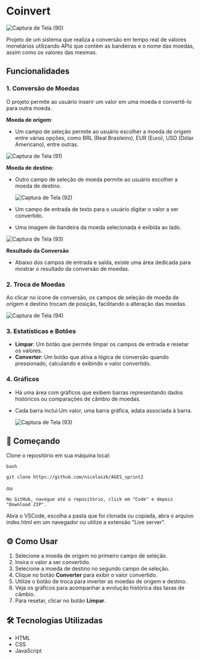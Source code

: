 # Coinvert
![Captura de Tela (90)](https://github.com/user-attachments/assets/879e7c56-10a9-4ddb-be6b-c0f8e9bf7ae3)


Projeto de um sistema que realiza a conversão em tempo real de valores monetários utilizando APIs que contém as bandeiras e o nome das moedas, assim como os valores das mesmas.

## Funcionalidades

### 1. Conversão de Moedas
O projeto permite ao usuário inserir um valor em uma moeda e convertê-lo para outra moeda.

**Moeda de origem**:
  - Um campo de seleção permite ao usuário escolher a moeda de origem entre várias opções, como BRL (Real Brasileiro), EUR (Euro), USD (Dólar Americano), entre outras.
    
   ![Captura de Tela (91)](https://github.com/user-attachments/assets/87ee3fe7-0962-457f-aa6d-393c518c725c)


**Moeda de destino**:
  - Outro campo de seleção de moeda permite ao usuário escolher a moeda de destino.

    ![Captura de Tela (92)](https://github.com/user-attachments/assets/4b5f53d8-6cb1-4586-b1f8-6800028891e7)



  - Um campo de entrada de texto para o usuário digitar o valor a ser convertido.
  - Uma imagem de bandeira da moeda selecionada é exibida ao lado.

![Captura de Tela (93)](https://github.com/user-attachments/assets/f57d3894-5de6-4b26-a3e8-e18b9cf8ee61)

    

**Resultado da Conversão**
 - Abaixo dos campos de entrada e saída, existe uma área dedicada para mostrar o resultado da conversão de moedas.

### 2. Troca de Moedas
Ao clicar no ícone de conversão, os campos de seleção de moeda de origem e destino trocam de posição, facilitando a alteração das moedas.

![Captura de Tela (94)](https://github.com/user-attachments/assets/b9b62d78-60e5-44fb-922b-91ddcaca0071)


### 3. Estatísticas e Botões
- **Limpar**: Um botão que permite limpar os campos de entrada e resetar os valores.
- **Converter**: Um botão que ativa a lógica de conversão quando pressionado, calculando e exibindo o valor convertido.


### 4. Gráficos
- Há uma área com gráficos que exibem barras representando dados históricos ou comparações de câmbio de moedas.
- Cada barra inclui:Um valor, uma barra gráfica, adata associada à barra.

  ![Captura de Tela (93)](https://github.com/user-attachments/assets/fc1b5d74-1c1f-4e8b-9bc0-e5af9a2c7042)


## 🚀 Começando

Clone o repositório em sua máquina local:

```
bash
```

```
git clone https://github.com/nicolaszk/AGES_sprint2

```
ou

```
No GitHub, navegue até o repositório, click em "Code" e depois "Download ZIP".
```

Abra o VSCode, escolha a pasta que foi clonada ou copiada, abra o arquivo index.html em um navegador ou utilize a extensão "Live server".


## ⚙️ Como Usar

1. Selecione a moeda de origem no primeiro campo de seleção.
2. Insira o valor a ser convertido.
3. Selecione a moeda de destino no segundo campo de seleção.
4. Clique no botão **Converter** para exibir o valor convertido.
5. Utilize o botão de troca para inverter as moedas de origem e destino.
6. Veja os gráficos para acompanhar a evolução histórica das taxas de câmbio.
7. Para resetar, clicar no botão **Limpar**.


## 🛠️ Tecnologias Utilizadas

- HTML
- CSS
- JavaScript
